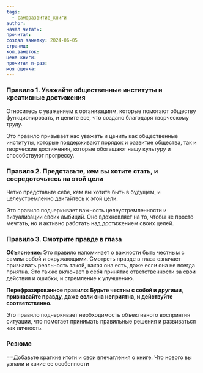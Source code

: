 ```yaml
---
tags:
  - саморазвитие_книги
author: 
начал читать: 
прочитал: 
создал заметку: 2024-06-05
страниц: 
кол.заметок: 
цена книги: 
прочитал n-раз: 
моя оценка:
---
```

### Правило 1. Уважайте общественные институты и креативные достижения

Относитесь с уважением к организациям, которые помогают обществу функционировать, и цените все, что создано благодаря творческому труду.

Это правило призывает нас уважать и ценить как общественные институты, которые поддерживают порядок и развитие общества, так и творческие достижения, которые обогащают нашу культуру и способствуют прогрессу.
### Правило 2. Представьте, кем вы хотите стать, и сосредоточьтесь на этой цели
Четко представьте себе, кем вы хотите быть в будущем, и целеустремленно двигайтесь к этой цели.

Это правило подчеркивает важность целеустремленности и визуализации своих амбиций. Оно вдохновляет на то, чтобы не просто мечтать, но и активно работать над достижением своих целей.
### Правило 3. Смотрите правде в глаза

**Объяснение:** Это правило напоминает о важности быть честным с самим собой и окружающими. Смотреть правде в глаза означает признавать реальность такой, какая она есть, даже если она не всегда приятна. Это также включает в себя принятие ответственности за свои действия и ошибки, и стремление к улучшению.

**Перефразированное правило:** **Будьте честны с собой и другими, признавайте правду, даже если она неприятна, и действуйте соответственно.**

Это правило подчеркивает необходимость объективного восприятия ситуации, что помогает принимать правильные решения и развиваться как личность.
### Резюме

==Добавьте краткие итоги и свои впечатления о книге. Что нового вы узнали и какие ее особенности